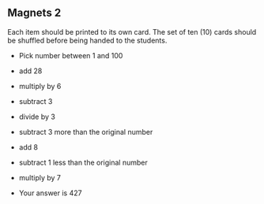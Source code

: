 ## Magnets 2

Each item should be printed to its own card. The set of ten (10) cards should be shuffled before being handed to the students.


+ Pick number between 1 and 100


+ add 28


+ multiply by 6


+ subtract 3


+ divide by 3


+ subtract 3 more than the original number


+ add 8


+ subtract 1 less than the original number


+ multiply by 7


+ Your answer is 427